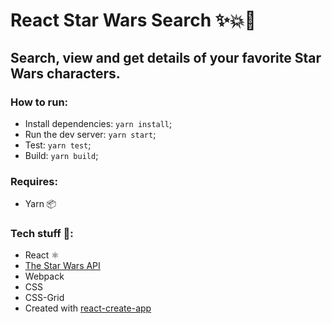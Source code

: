 # React Star Wars Search ✨💥👊

## Search, view and get details of your favorite Star Wars characters.


### How to run:
- Install dependencies: `yarn install`;
- Run the dev server: `yarn start`;
- Test: `yarn test`;
- Build: `yarn build`;

### Requires:
- Yarn 📦

### Tech stuff 👾:
- React ⚛
- [The Star Wars API](https://swapi.co/)
- Webpack
- CSS
- CSS-Grid
- Created with [react-create-app](https://github.com/facebookincubator/create-react-app)